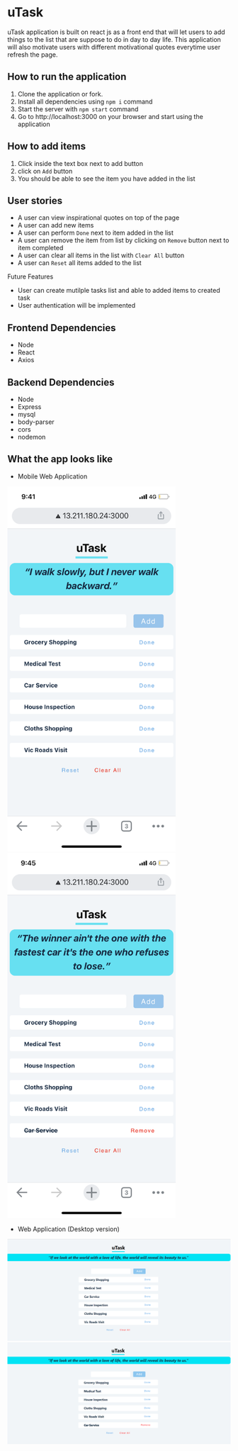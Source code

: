 # uTask
uTask application is built on react js as a front end that will let users to add things to the list that are suppose to do in day to day life. This application will also motivate users with different motivational quotes everytime user refresh the page. 

## How to run the application 
1. Clone the application or fork.
2. Install all dependencies using `npm i` command 
3. Start the server with `npm start` command 
4. Go to http://localhost:3000 on your browser and start using the application 

## How to add items 
1. Click inside the text box next to add button 
2. click on `Add` button 
3. You should be able to see the item you have added in the list 

## User stories 
- A user can view inspirational quotes on top of the page 
- A user can add new items 
- A user can perform `Done` next to item added in the list 
- A user can remove the item from list by clicking on `Remove` button next to item completed 
- A user can clear all items in the list with `Clear All` button 
- A user can `Reset` all items added to the list 

Future Features 
- User can create mutilple tasks list and able to added items to created task
- User authentication will be implemented 

## Frontend Dependencies
- Node 
- React 
- Axios 

## Backend Dependencies 
- Node 
- Express 
- mysql 
- body-parser 
- cors
- nodemon 

## What the app looks like 

- Mobile Web Application

<div style="padding-right:20px;"> 
  <img src="screenshot/screenshot-mobile-2.PNG" width="380px" height="824px"/>
<img src="screenshot/screenshot-mobile-1.PNG" width="380px" height="824px"/>
</div>

- Web Application (Desktop version)

![](screenshot/screenshot-web-1.png)
![](screenshot/screenshot-web-2.png)




<!-- ![](screenshot/screenshot-mobile-1.PNG)
![](screenshot/screenshot-mobile-2.PNG) -->




